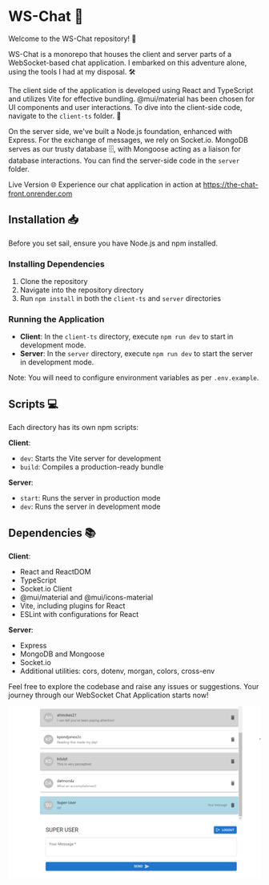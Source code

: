 # WS-Chat 🚀

Welcome to the WS-Chat repository! 🎉

WS-Chat is a monorepo that houses the client and server parts of a WebSocket-based chat application. I embarked on this adventure alone, using the tools I had at my disposal. 🛠️

The client side of the application is developed using React and TypeScript and utilizes Vite for effective bundling. @mui/material has been chosen for UI components and user interactions. To dive into the client-side code, navigate to the `client-ts` folder.  📁

On the server side, we've built a Node.js foundation, enhanced with Express. For the exchange of messages, we rely on Socket.io. MongoDB serves as our trusty database 🗄️, with Mongoose acting as a liaison for database interactions. You can find the server-side code in the `server` folder.

Live Version 🌐
Experience our chat application in action at <https://the-chat-front.onrender.com>

## Installation 📥

Before you set sail, ensure you have Node.js and npm installed.

### Installing Dependencies

1. Clone the repository
2. Navigate into the repository directory
3. Run `npm install` in both the `client-ts` and `server` directories

### Running the Application

- **Client**: In the `client-ts` directory, execute `npm run dev` to start in development mode.
- **Server**: In the `server` directory, execute `npm run dev` to start the server in development mode.

Note: You will need to configure environment variables as per `.env.example`.

## Scripts 💻

Each directory has its own npm scripts:

**Client**:

- `dev`: Starts the Vite server for development
- `build`: Compiles a production-ready bundle

**Server**:

- `start`: Runs the server in production mode
- `dev`: Runs the server in development mode

## Dependencies  📚

**Client**:

- React and ReactDOM
- TypeScript
- Socket.io Client
- @mui/material and @mui/icons-material
- Vite, including plugins for React
- ESLint with configurations for React

**Server**:

- Express
- MongoDB and Mongoose
- Socket.io
- Additional utilities: cors, dotenv, morgan, colors, cross-env

Feel free to explore the codebase and raise any issues or suggestions. Your journey through our WebSocket Chat Application starts now!

![chat](image.png)
